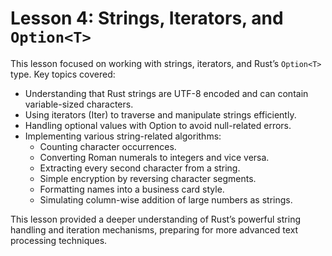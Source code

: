 # Lesson 4: Strings, Iterators, and `Option<T>`

This lesson focused on working with strings, iterators, and Rust’s `Option<T>` type. Key topics covered: 
- Understanding that Rust strings are UTF-8 encoded and can contain variable-sized characters.
- Using iterators (Iter) to traverse and manipulate strings efficiently.
- Handling optional values with Option<T> to avoid null-related errors.
- Implementing various string-related algorithms:
    - Counting character occurrences.
    - Converting Roman numerals to integers and vice versa.
    - Extracting every second character from a string.
    - Simple encryption by reversing character segments.
    - Formatting names into a business card style.
    - Simulating column-wise addition of large numbers as strings.
    
This lesson provided a deeper understanding of Rust’s powerful string handling and iteration mechanisms, preparing for more advanced text processing techniques.
